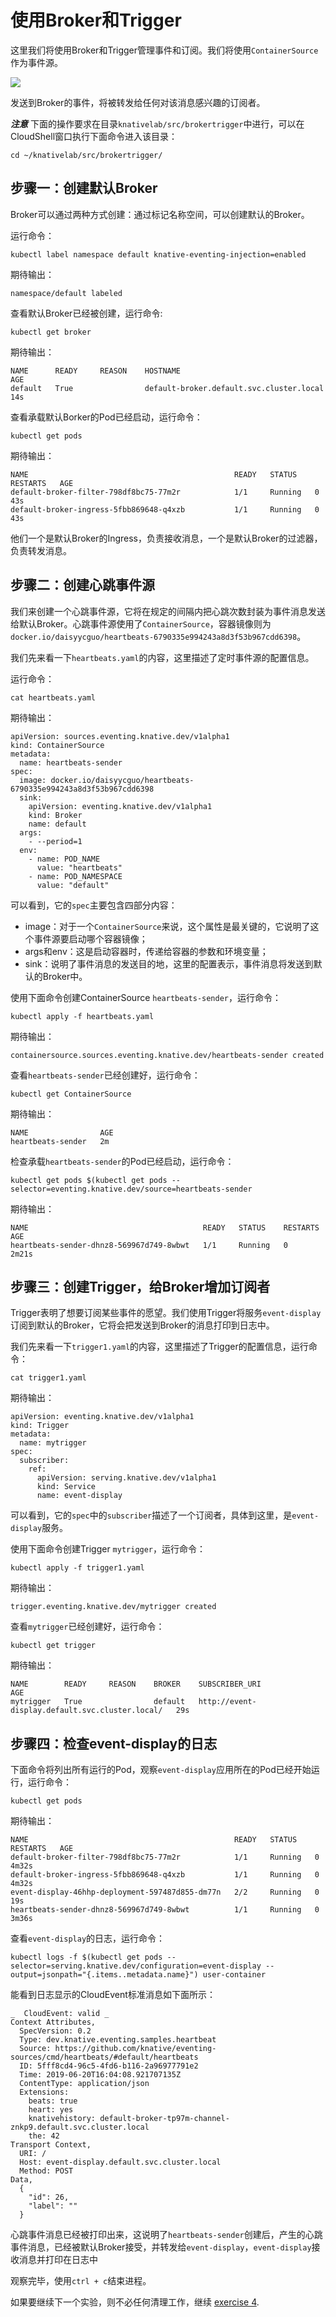 # 使用Broker和Trigger

这里我们将使用Broker和Trigger管理事件和订阅。我们将使用`ContainerSource`作为事件源。

![](https://github.com/daisy-ycguo/knativelab/raw/master/images/Knative-triggermode.png)

发送到Broker的事件，将被转发给任何对该消息感兴趣的订阅者。

***注意*** 下面的操作要求在目录`knativelab/src/brokertrigger`中进行，可以在CloudShell窗口执行下面命令进入该目录：
```
cd ~/knativelab/src/brokertrigger/
```

## 步骤一：创建默认Broker

Broker可以通过两种方式创建：通过标记名称空间，可以创建默认的Broker。

运行命令：
```text
kubectl label namespace default knative-eventing-injection=enabled
```

期待输出：
```
namespace/default labeled
```

查看默认Broker已经被创建，运行命令:
```text
kubectl get broker
```

期待输出：
```
NAME      READY     REASON    HOSTNAME                                   AGE
default   True                default-broker.default.svc.cluster.local   14s
```

查看承载默认Borker的Pod已经启动，运行命令：
```
kubectl get pods
```

期待输出：
```
NAME                                              READY   STATUS    RESTARTS   AGE
default-broker-filter-798df8bc75-77m2r            1/1     Running   0          43s
default-broker-ingress-5fbb869648-q4xzb           1/1     Running   0          43s
```
他们一个是默认Broker的Ingress，负责接收消息，一个是默认Broker的过滤器，负责转发消息。

## 步骤二：创建心跳事件源

我们来创建一个心跳事件源，它将在规定的间隔内把心跳次数封装为事件消息发送给默认Broker。心跳事件源使用了`ContainerSource`，容器镜像则为`docker.io/daisyycguo/heartbeats-6790335e994243a8d3f53b967cdd6398`。

我们先来看一下`heartbeats.yaml`的内容，这里描述了定时事件源的配置信息。

运行命令：
```text
cat heartbeats.yaml
```

期待输出：
```
apiVersion: sources.eventing.knative.dev/v1alpha1
kind: ContainerSource
metadata:
  name: heartbeats-sender
spec:
  image: docker.io/daisyycguo/heartbeats-6790335e994243a8d3f53b967cdd6398
  sink:
    apiVersion: eventing.knative.dev/v1alpha1
    kind: Broker
    name: default
  args:
    - --period=1
  env:
    - name: POD_NAME
      value: "heartbeats"
    - name: POD_NAMESPACE
      value: "default"
```

可以看到，它的`spec`主要包含四部分内容：
- image：对于一个`ContainerSource`来说，这个属性是最关键的，它说明了这个事件源要启动哪个容器镜像；
- args和env：这是启动容器时，传递给容器的参数和环境变量；
- sink：说明了事件消息的发送目的地，这里的配置表示，事件消息将发送到默认的Broker中。

使用下面命令创建ContainerSource `heartbeats-sender`，运行命令：
```text
kubectl apply -f heartbeats.yaml
```

期待输出：
```
containersource.sources.eventing.knative.dev/heartbeats-sender created
```

查看`heartbeats-sender`已经创建好，运行命令：
```text
kubectl get ContainerSource
```

期待输出：
```
NAME                AGE
heartbeats-sender   2m
```

检查承载`heartbeats-sender`的Pod已经启动，运行命令：
```
kubectl get pods $(kubectl get pods --selector=eventing.knative.dev/source=heartbeats-sender 
```

期待输出：
```--output=jsonpath="{.items..metadata.name}")
NAME                                       READY   STATUS    RESTARTS   AGE
heartbeats-sender-dhnz8-569967d749-8wbwt   1/1     Running   0          2m21s
```

## 步骤三：创建Trigger，给Broker增加订阅者

Trigger表明了想要订阅某些事件的愿望。我们使用Trigger将服务`event-display`订阅到默认的Broker，它将会把发送到Broker的消息打印到日志中。

我们先来看一下`trigger1.yaml`的内容，这里描述了Trigger的配置信息，运行命令：
```text
cat trigger1.yaml
```

期待输出：
```
apiVersion: eventing.knative.dev/v1alpha1
kind: Trigger
metadata:
  name: mytrigger
spec:
  subscriber:
    ref:
      apiVersion: serving.knative.dev/v1alpha1
      kind: Service
      name: event-display
```

可以看到，它的`spec`中的`subscriber`描述了一个订阅者，具体到这里，是`event-display`服务。

使用下面命令创建Trigger `mytrigger`，运行命令：
```text
kubectl apply -f trigger1.yaml
```

期待输出：
```
trigger.eventing.knative.dev/mytrigger created
```

查看`mytrigger`已经创建好，运行命令：
```text
kubectl get trigger
```

期待输出：
```
NAME        READY     REASON    BROKER    SUBSCRIBER_URI                                    AGE
mytrigger   True                default   http://event-display.default.svc.cluster.local/   29s
```

## 步骤四：检查event-display的日志

下面命令将列出所有运行的Pod，观察`event-display`应用所在的Pod已经开始运行，运行命令：
```
kubectl get pods
```

期待输出：
```
NAME                                              READY   STATUS    RESTARTS   AGE
default-broker-filter-798df8bc75-77m2r            1/1     Running   0          4m32s
default-broker-ingress-5fbb869648-q4xzb           1/1     Running   0          4m32s
event-display-46hhp-deployment-597487d855-dm77n   2/2     Running   0          19s
heartbeats-sender-dhnz8-569967d749-8wbwt          1/1     Running   0          3m36s
```

查看`event-display`的日志，运行命令：
```
kubectl logs -f $(kubectl get pods --selector=serving.knative.dev/configuration=event-display --output=jsonpath="{.items..metadata.name}") user-container
```

能看到日志显示的CloudEvent标准消息如下面所示：
```
_  CloudEvent: valid _
Context Attributes,
  SpecVersion: 0.2
  Type: dev.knative.eventing.samples.heartbeat
  Source: https://github.com/knative/eventing-sources/cmd/heartbeats/#default/heartbeats
  ID: 5fff8cd4-96c5-4fd6-b116-2a96977791e2
  Time: 2019-06-20T16:04:08.921707135Z
  ContentType: application/json
  Extensions:
    beats: true
    heart: yes
    knativehistory: default-broker-tp97m-channel-znkp9.default.svc.cluster.local
    the: 42
Transport Context,
  URI: /
  Host: event-display.default.svc.cluster.local
  Method: POST
Data,
  {
    "id": 26,
    "label": ""
  }
```
心跳事件消息已经被打印出来，这说明了`heartbeats-sender`创建后，产生的心跳事件消息，已经被默认Broker接受，并转发给`event-display`，`event-display`接收消息并打印在日志中

观察完毕，使用`ctrl + c`结束进程。

如果要继续下一个实验，则不必任何清理工作，继续 [exercise 4](./exercise-4.md).

